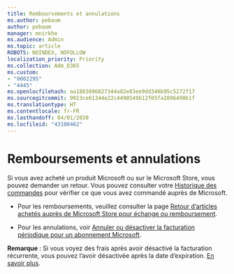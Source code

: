 ```yaml
---
title: Remboursements et annulations
ms.author: pebaum
author: pebaum
manager: mnirkhe
ms.audience: Admin
ms.topic: article
ROBOTS: NOINDEX, NOFOLLOW
localization_priority: Priority
ms.collection: Adm_O365
ms.custom:
- "9002295"
- "4445"
ms.openlocfilehash: aa1883896027344a02e83ee9dd346b95c5272f17
ms.sourcegitcommit: 9923ce61344e22c4490549b12f65fa2896490b1f
ms.translationtype: HT
ms.contentlocale: fr-FR
ms.lasthandoff: 04/01/2020
ms.locfileid: "43100462"
---
```

# <a name="refunds-and-cancellations"></a>Remboursements et annulations

Si vous avez acheté un produit Microsoft ou sur le Microsoft Store, vous pouvez demander un retour. Vous pouvez consulter votre [Historique des commandes](https://account.microsoft.com/billing/orders/) pour vérifier ce que vous avez commandé auprès de Microsoft. 

- Pour les remboursements, veuillez consulter la page [Retour d’articles achetés auprès de Microsoft Store pour échange ou remboursement](https://support.microsoft.com/help/10558).

- Pour les annulations, voir [Annuler ou désactiver la facturation périodique pour un abonnement Microsoft](https://support.microsoft.com/help/4027815).

**Remarque** : Si vous voyez des frais après avoir désactivé la facturation récurrente, vous pouvez l’avoir désactivée après la date d’expiration. [En savoir plus](https://support.microsoft.com/help/10640). 